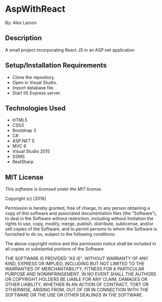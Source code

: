 # AspWithReact

By: Alex Larson

## Description
A small project incorporating React JS in an ASP.net application

## Setup/Installation Requirements
* Clone the repository.
* Open in Visual Studio.
* Import database file.
* Start IIS Express server.

## Technologies Used

* HTML5
* CSS3
* Bootstrap 3
* C#
* ASP.NET 5
* MVC 6
* Visual Studio 2015
* SSMS 
* RestSharp



## MIT License

*This software is licensed under the MIT license.*

Copyright (c) [2016]

Permission is hereby granted, free of charge, to any person obtaining a copy
of this software and associated documentation files (the "Software"), to deal
in the Software without restriction, including without limitation the rights
to use, copy, modify, merge, publish, distribute, sublicense, and/or sell
copies of the Software, and to permit persons to whom the Software is
furnished to do so, subject to the following conditions:

The above copyright notice and this permission notice shall be included in all
copies or substantial portions of the Software.

THE SOFTWARE IS PROVIDED "AS IS", WITHOUT WARRANTY OF ANY KIND, EXPRESS OR
IMPLIED, INCLUDING BUT NOT LIMITED TO THE WARRANTIES OF MERCHANTABILITY,
FITNESS FOR A PARTICULAR PURPOSE AND NONINFRINGEMENT. IN NO EVENT SHALL THE
AUTHORS OR COPYRIGHT HOLDERS BE LIABLE FOR ANY CLAIM, DAMAGES OR OTHER
LIABILITY, WHETHER IN AN ACTION OF CONTRACT, TORT OR OTHERWISE, ARISING FROM,
OUT OF OR IN CONNECTION WITH THE SOFTWARE OR THE USE OR OTHER DEALINGS IN THE
SOFTWARE.

